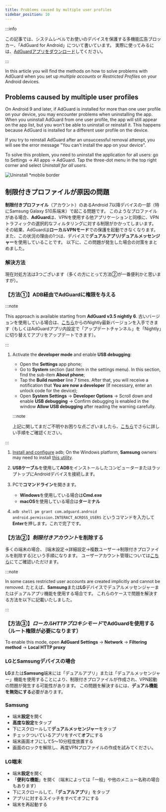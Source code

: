 ```yaml
---
title: Problems caused by multiple user profiles
sidebar_position: 10
---
```


:::info

この記事では、システムレベルでお使いのデバイスを保護する多機能広告ブロッカー、「AdGuard for Android」について書いています。 実際に使ってみるには、[AdGuardアプリをダウンロード](https://adguard.com/download.html?auto=true)してください。

:::

In this article you will find the methods on how to solve problems with AdGuard when you set up *multiple accounts* or *Restricted Profiles* on your Android devices.

## Problems caused by multiple user profiles

On Android 9 and later, if AdGuard is installed for more than one user profile on your device, you may encounter problems when uninstalling the app. When you uninstall AdGuard from one user profile, the app will still appear on the app list, but you won't be able to uninstall or reinstall it. This happens because AdGuard is installed for a different user profile on the device.

If you try to reinstall AdGuard after an unsuccessful removal attempt, you will see the error message "You can't install the app on your device".

To solve this problem, you need to uninstall the application for all users: go to Settings → All apps → AdGuard. Tap the three-dot menu in the top right corner and select *Uninstall for all users*.

![Uninstall *mobile border](https://cdn.adtidy.org/blog/new/tu49hmultiple_users.png)

## 制限付きプロファイルが原因の問題

**制限付きプロファイル**（アカウント）のあるAndroid 7以降デバイスの一部（特にSamsung Galaxy S10系端末）で起こる問題です。 このようなプロファイルがある場合、**AdGuard**は、VPNを使用する他アプリケーションと同様に、VPNトラフィックの選択的なフィルタリングに対する制限がかかってしまいます。 その結果、AdGuardは**ローカルVPNモード**での保護を起動できなくなります。 また、この状況の理由の1つは、デバイスで**デュアルアプリ/デュアルメッセンジャー**を使用していることです。 以下に、この問題が発生した場合の対策をまとめました。

### 解決方法

現在対処方法は3つございます（多くの方にとって方法②が一番便利かと思いますが）。

### 【方法①】ADB経由でAdGuardに権限を与える

:::note

This approach is available starting from **AdGuard v3.5 nightly 6**. 古いバージョンを使用している場合は、[こちら](https://adguard.com/adguard-android/overview.html)からのNightly最新バージョンを入手できます（もしくはAdGuardアプリ内設定で「アップデートチャンネル」を「Nightly」に切り替えてアプリをアップデートできます）。

:::

1. Activate the **developer mode** and enable **USB debugging**:

    - Open the **Settings** app phone;
    - Go to **System** section (last item in the settings menu). In this section, find the sub-item **About phone**;
    - Tap the **Build number** line 7 times. After that, you will receive a notification that **You are now a developer** (If necessary, enter an unlock code for the device);
    - Open **System Settings** → **Developer Options** → Scroll down and enable **USB debugging** → Confirm debugging is enabled in the window **Allow USB debugging** after reading the warning carefully.

    :::note

    上記に関してまだご不明やお困りな点ございましたら、[こちら](https://developer.android.com/studio/debug/dev-options)でさらに詳しい手順をご確認ください。


:::

1. [Install and configure](https://www.xda-developers.com/install-adb-windows-macos-linux/) adb; On the Windows platform, **Samsung** owners may need to install [this utility](https://developer.samsung.com/mobile/android-usb-driver.html).

1. **USBケーブル**を使用して**ADB**をインストールしたコンピューターまたはラップトップにAndroidデバイスを接続します。

1. PCで**コマンドライン**を開きます。

    - **Windows**を使用している場合は**Cmd.exe**
    - **macOS**を使用している場合は**ターミナル**

1. `adb shell pm grant com.adguard.android android.permission.INTERACT_ACROSS_USERS` というコマンドを入力して**Enter**を押します。これで完了です。

### 【方法②】*制限付きアカウント*を削除する

多くの端末の場合、 [端末設定→詳細設定→複数ユーザー→制限付きプロファイルを削除する]という手順になります。 ユーザーアカウント管理については[こちら](https://support.google.com/a/answer/6223444?hl=en)にてご確認いただけます。

:::note

In some cases restricted user accounts are created implicitly and cannot be removed. たとえば、**Samsung**または**LG**デバイスでデュアルメッセンジャーまたはデュアルアプリ機能を使用する場合です。 これらのケースで問題を解決する方法を以下に記載いたしました。

:::

### 【方法③】*ローカルHTTPプロキシモード*でAdGuardを使用する（ルート権限が必要になります）

To enable this mode, open **AdGuard Settings** → **Network** → **Filtering method** → **Local HTTP proxy**

### LGとSamsungデバイスの場合

**LG**または**Samsung**端末には「デュアルアプリ」または「デュアルメッセンジャー」機能を使用することにより、制限付きプロファイルが作成され、VPN起動の問題が発生する可能性があります。 この問題を解決するには、**デュアル機能を無効にする**必要があります。

### Samsung

- 端末**設定**を開く
- **高度な設定**をタップ
- 下にスクロールして**デュアルメッセンジャー**をタップ
- チェックついているアプリをすべて**オフ**にする
- 端末画面オフにして5～10分程度放置する
- 画面のロックを解除し、再度VPNプロファイルの作成を試みてください。

### LG端末

- 端末**設定**を開く
- 「**便利な機能**」を開く（端末によっては「一般」や他のメニュー名称の場合もあります）
- 下にスクロールして、「**デュアルアプリ**」をタップ
- アプリに対するスイッチをすべてオフにする
- 端末を再起動する

